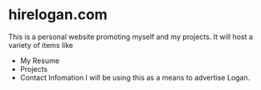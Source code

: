 # hirelogan.com

This is a personal website promoting myself and my projects.
It will host a variety of items like
- My Resume
- Projects
- Contact Infomation
I will be using this as a means to advertise Logan.
